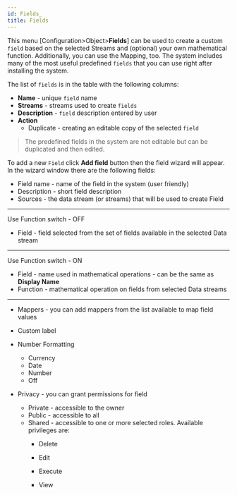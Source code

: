 ```yaml
---
id: Fields_
title: Fields
---
```


This menu [Configuration>Object>**Fields**] can be used to create a custom `field` based on the selected Streams and (optional) your own mathematical function. Additionally, you can use the Mapping, too. The system includes many of the most useful predefined  `fields`  that you can use right after installing the system.

The list of `fields`  is in the table with the following columns:

- **Name** - unique `field` name
- **Streams** - streams used to create  `fields` 
- **Description** -  `field`  description entered by user
- **Action**
  - Duplicate -  creating an editable copy of the selected  `field`



> The predefined fields in the system are not editable but can be duplicated and then edited.



To add a new `Field` click **Add field** button then the field wizard will appear. In the wizard window there are the following fields:

- Field name - name of the field in the system (user friendly)
- Description - short field description
- Sources - the data stream (or streams) that will be used to create Field

---

Use Function switch - OFF 

- Field - field selected from the set of fields available in the selected Data stream

---

Use Function switch - ON

- Field - name used in mathematical operations - can be the same as **Display Name**
- Function - mathematical operation on fields from selected Data streams

---

- Mappers - you can add mappers from the list available to map field values

- Custom label 

- Number Formatting
  
  - Currency
  - Date
  - Number
  - Off
  
- Privacy - you can grant permissions for field

  - Private - accessible to the owner
  - Public - accessible to all
  - Shared - accessible to one or more selected roles. Available privileges are:
    - Delete

    - Edit

    - Execute

    - View

  















